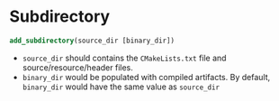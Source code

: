 # Subdirectory

```cmake
add_subdirectory(source_dir [binary_dir])
```

- `source_dir` should contains the `CMakeLists.txt` file and
  source/resource/header files.
- `binary_dir` would be populated with compiled artifacts. By default,
  `binary_dir` would have the same value as `source_dir`
